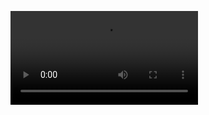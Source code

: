 ![sort](https://github-production-user-asset-6210df.s3.amazonaws.com/55048071/257593764-e3e62710-f3e1-488a-a28d-6ae9f451cb55.mp4)
